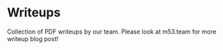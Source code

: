 # Writeups
Collection of PDF writeups by our team. Please look at m53.team for more writeup blog post!

